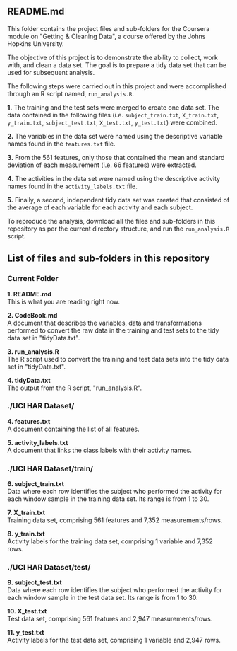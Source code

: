 ## README.md

This folder contains the project files and sub-folders for the Coursera module on "Getting & Cleaning Data", a course offered by the Johns Hopkins University.


The objective of this project is to demonstrate the ability to collect, work with, and clean a data set. The goal is to prepare a tidy data set that can be used for subsequent analysis. 


The following steps were carried out in this project and were accomplished through an R script named, `run_analysis.R`.  

__1.__ The training and the test sets were merged to create one data set. The data contained in the following files (i.e. `subject_train.txt`, `X_train.txt`, `y_train.txt`, `subject_test.txt`, `X_test.txt`, `y_test.txt`) were combined.

__2.__ The variables in the data set were named using the descriptive variable names found in the `features.txt` file.

__3.__ From the 561 features, only those that contained the mean and standard deviation of each measurement (i.e. 66 features) were extracted. 

__4.__ The activities in the data set were named using the descriptive activity names found in the ```activity_labels.txt``` file.

__5.__ Finally, a second, independent tidy data set was created that consisted of the average of each variable for each activity and each subject.  

To reproduce the analysis, download all the files and sub-folders in this repository as per the current directory structure, and run the `run_analysis.R` script.  

## List of files and sub-folders in this repository  

### Current Folder

__1. README.md__  
This is what you are reading right now.

__2. CodeBook.md__  
A document that describes the variables, data and transformations performed to convert the raw data in the training and test sets to the tidy data set in "tidyData.txt".

__3. run_analysis.R__  
The R script used to convert the training and test data sets into the tidy data set in "tidyData.txt".

__4. tidyData.txt__  
The output from the R script, "run_analysis.R".


### ./UCI HAR Dataset/  
__4. features.txt__  
A document containing the list of all features.  

__5. activity_labels.txt__  
A document that links the class labels with their activity names.  

### ./UCI HAR Dataset/train/  

__6. subject_train.txt__  
Data where each row identifies the subject who performed the activity for each window sample in the training data set. Its range is from 1 to 30.   

__7. X_train.txt__  
Training data set, comprising 561 features and 7,352 measurements/rows.  

__8. y_train.txt__  
Activity labels for the training data set, comprising 1 variable and 7,352 rows.  


### ./UCI HAR Dataset/test/  

__9. subject_test.txt__  
Data where each row identifies the subject who performed the activity for each window sample in the test data set. Its range is from 1 to 30. 

__10. X_test.txt__  
Test data set, comprising 561 features and 2,947 measurements/rows.

__11. y_test.txt__  
Activity labels for the test data set, comprising 1 variable and 2,947 rows.  
